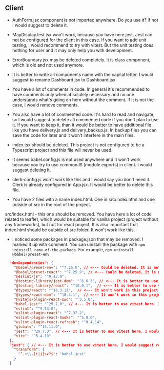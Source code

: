 ## Client

- AuthForm.jsx component is not imported anywhere. Do you use it? If not I would suggest to delete it.

- MapDisplay.test.jsx won't work, because you have here jest. Jest can not be configured for the client in this case. If you want to add unit testing, I would recommend to try with vitest. But the unit testing does nothing for user and it may only help you with development.

- ErrorBoundary.jsx may be deleted completely. It is class component, which is old and not used anymore.

- It is better to write all components name with the capital letter. I would suggest to rename Dashboard.jsx to Dashboard.jsx

- You have a lot of comments in code. In general it's recommended to have comments only when absolutely necessary and no one understands what's going on here without the comment. If it is not the case, I would remove comments.

- You also have a lot of commented code. It's hard to read and navigate, so I would suggest to delete all commented code if you don't plan to use it. If you want to keep it, than it would be better to have additional file like you have delivery.js and delivery_backup.js. In backup files you can save the code for later and it won't interfere in the main files.

- index.tsx should be deleted. This project is not configured to be a Typescript project and this file will never be used.

- It seems babel.config.js is not used anywhere and it won't work because you try to use commonJS (module.exports) in client. I would suggest deleting it.

- clerk-config.js won't work like this and I would say you don't need it. Clerk is already configured in App.jsx. It would be better to delete this file.

- You have 2 files with a name index.html. One in src/index.html and one outside of src in the root of the project.

src/index.html - this one should be removed. You have here a lot of code related to leaflet, which would be suitable for vanilla project (project without any frameworks), but not for react project. It is also important that index.html should be outside of src folder. It won't work like this.

- I noticed some packages in package.json that may be removed. I marked it up with comment. You can unistall the package with `npm uninstall name-of-the-package`. For example, `npm uninstall @babel/preset-env`

```json
  "devDependencies": {
    "@babel/preset-env": "^7.26.0", // <--- Could be deleted. It is not necessary.
    "@babel/preset-react": "^7.25.9", // <--- Could be deleted. It is not necessary.
    "@eslint/js": "^9.13.0",
    "@testing-library/jest-dom": "^6.6.3", // <--- It is better to use vitest here. I would suggest removing this package.
    "@testing-library/react": "^16.0.1",  // <--- It is better to use vitest here. I would suggest removing this package.
    "@types/react": "^18.3.12",  // <--- It won't work in this project. Better to be deleted.
    "@types/react-dom": "^18.3.1",  // <--- It won't work in this project. Better to be deleted.
    "@vitejs/plugin-react-swc": "^3.5.0",
    "babel-jest": "^29.7.0", // <--- It is better to use vitest here. I would suggest removing this package.
    "eslint": "^9.13.0",
    "eslint-plugin-react": "^7.37.2",
    "eslint-plugin-react-hooks": "^5.0.0",
    "eslint-plugin-react-refresh": "^0.4.14",
    "globals": "^15.11.0",
    "jest": "^29.7.0", // <--- It is better to use vitest here. I would suggest removing this package.
    "vite": "^5.4.10"
  },
  "jest": { // <--- It is better to use vitest here. I would suggest removing this.
    "transform": {
      "^.+\\.[t|j]sx?$": "babel-jest"
    }
  }
```



